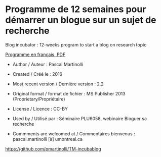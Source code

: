 # Programme de 12 semaines pour démarrer un blogue sur un sujet de recherche
Blog incubator : 12-weeks program to start a blog on research topic


[Programme en français, PDF](https://github.com/pmartinolli/TM-incubablog/blob/master/files/TM-incubablog-v2.2.fr.pdf)

* Author / Auteur : Pascal Martinolli

* Created / Créé le : 2016

* Most recent version / Dernière version : 2.2

* Original format / format de fichier : MS Publisher 2013 (Proprietary/Propriétaire)

* License / Licence : CC-BY

* Used by / Utilisé par  : Séminaire PLU6058, webinaire Bloguer sa recherche

* Commments are welcomed at / Commentaires bienvenus : pascal.martinolli [à] umontreal.ca




https://github.com/pmartinolli/TM-incubablog

